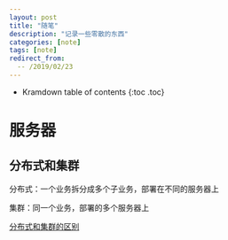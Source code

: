 ```yaml
---
layout: post
title: "随笔"
description: "记录一些零散的东西"
categories: [note]
tags: [note]
redirect_from:
  -- /2019/02/23
---
```


* Kramdown table of contents
{:toc .toc}

# 服务器

## 分布式和集群

分布式：一个业务拆分成多个子业务，部署在不同的服务器上

集群：同一个业务，部署的多个服务器上


[分布式和集群的区别](https://www.zhihu.com/question/20004877)